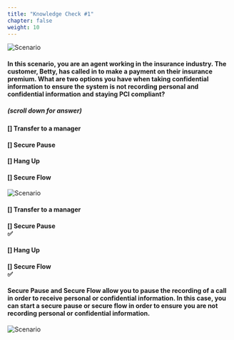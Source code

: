 ```yaml
---
title: "Knowledge Check #1"
chapter: false
weight: 10
---
```

![Scenario ](/images/scenario2.jpg)

#### In this scenario, you are an agent working in the insurance industry. The customer, Betty, has called in to make a payment on their insurance premium. What are two options you have when taking confidential information to ensure the system is not recording personal and confidential information and staying PCI compliant? 

##### (scroll down for answer)

#### [] Transfer to a manager <br>
#### [] Secure Pause <br>
#### [] Hang Up <br>
#### [] Secure Flow <br>

![Scenario ](/images/scenario1answer.jpg)

#### [] Transfer to a manager <br>
#### [] **Secure Pause** <br> :white_check_mark:
#### [] Hang Up <br>
#### [] **Secure Flow** <br> :white_check_mark:

#### Secure Pause and Secure Flow allow you to pause the recording of a call in order to receive personal or confidential information. In this case, you can start a secure pause or secure flow in order to ensure you are not recording personal or confidential information. 
![Scenario ](/images/scenario1answer2.jpg)